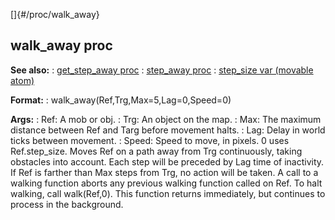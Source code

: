 []{#/proc/walk_away}
## walk_away proc
**See also:**
:   [get_step_away proc](#/proc/get_step_away)
:   [step_away proc](#/proc/step_away)
:   [step_size var (movable atom)](#/atom/movable/var/step_size)
<!-- -->
**Format:**
:   walk_away(Ref,Trg,Max=5,Lag=0,Speed=0)
<!-- -->
**Args:**
:   Ref: A mob or obj.
:   Trg: An object on the map.
:   Max: The maximum distance between Ref and Targ before movement
    halts.
:   Lag: Delay in world ticks between movement.
:   Speed: Speed to move, in pixels. 0 uses Ref.step_size.
Moves Ref on a path away from Trg continuously, taking obstacles into
account. Each step will be preceded by Lag time of inactivity. If Ref is
farther than Max steps from Trg, no action will be taken.
A call to a walking function aborts any previous walking function called
on Ref. To halt walking, call walk(Ref,0).
This function returns immediately, but continues to process in the
background.